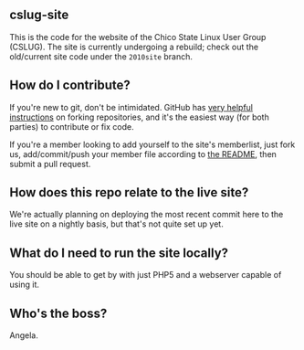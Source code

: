 cslug-site
----------
This is the code for the website of the Chico State Linux User Group (CSLUG).
The site is currently undergoing a rebuild; check out the old/current site code
under the `2010site` branch.

How do I contribute?
-----------------
If you're new to git, don't be intimidated. GitHub has [very helpful
instructions][1] on forking repositories, and it's the easiest way (for both
parties) to contribute or fix code.

If you're a member looking to add yourself to the site's memberlist, just fork
us, add/commit/push your member file according to [the README][2], then submit
a pull request.

[1]:http://help.github.com/fork-a-repo/
[2]:https://github.com/cslug/cslug-site/tree/master/members

How does this repo relate to the live site?
-------------------------------------------
We're actually planning on deploying the most recent commit here to the live
site on a nightly basis, but that's not quite set up yet.

What do I need to run the site locally?
-----------------------------------------------
You should be able to get by with just PHP5 and a webserver capable of using it.

Who's the boss?
---------------
Angela.
